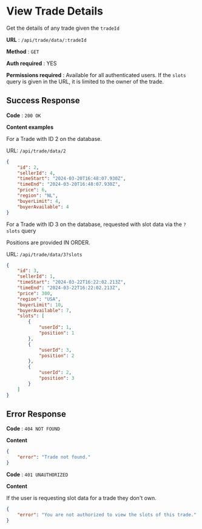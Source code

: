 # View Trade Details

Get the details of any trade given the `tradeId`

**URL** : `/api/trade/data/:tradeId`

**Method** : `GET`

**Auth required** : YES

**Permissions required** : Available for all authenticated users. If the `slots` query is given in the URL, it is limited to the owner of the trade.

## Success Response

**Code** : `200 OK`

**Content examples**

For a Trade with ID 2 on the database.

URL: `/api/trade/data/2`

```json
{
    "id": 2,
    "sellerId": 4,
    "timeStart": "2024-03-20T16:48:07.930Z",
    "timeEnd": "2024-03-20T16:48:07.930Z",
    "price": 6,
    "region": "NL",
    "buyerLimit": 4,
    "buyerAvailable": 4
}
```

For a Trade with ID 3 on the database, requested with slot data via the `?slots` query

Positions are provided IN ORDER.

URL: `/api/trade/data/3?slots`

```json
{
    "id": 3,
    "sellerId": 1,
    "timeStart": "2024-03-22T16:22:02.213Z",
    "timeEnd": "2024-03-22T16:22:02.213Z",
    "price": 300,
    "region": "USA",
    "buyerLimit": 10,
    "buyerAvailable": 7,
    "slots": [
        {
            "userId": 1,
            "position": 1
        },
        {
            "userId": 3,
            "position": 2
        },
        {
            "userId": 2,
            "position": 3
        }
    ]
}
```

## Error Response

**Code** : `404 NOT FOUND`

**Content**

```json
{
    "error": "Trade not found."
}
```

**Code** : `401 UNAUTHORIZED`

**Content**

If the user is requesting slot data for a trade they don't own.

```json
{
    "error": "You are not authorized to view the slots of this trade."
}
```